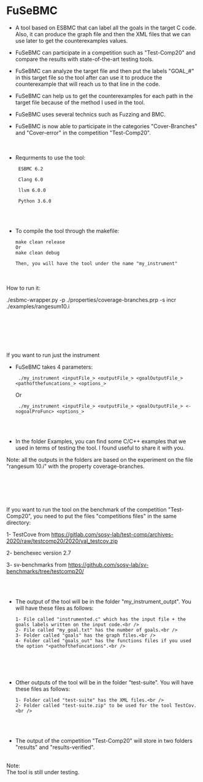 # FuSeBMC
* A tool based on ESBMC that can label all the goals in the target C code. Also, it can produce the graph file and then the XML files that we can use later to get the counterexamples values.
* FuSeBMC can participate in a competition such as "Test-Comp20" and compare the results with state-of-the-art testing tools.
* FuSeBMC can analyze the target file and then put the labels "GOAL_#" in this target file so the tool after can use it to produce the counterexample that will reach us to that line in the code.
* FuSeBMC can help us to get the counterexamples for each path in the target file because of the method I used in the tool.
* FuSeBMC uses several technics such as Fuzzing and BMC.
* FuSeBMC is now able to participate in the categories "Cover-Branches" and "Cover-error" in the competition "Test-Comp20".
  <br /><br />  <br />

 * Requrments to use the tool:
 
        ESBMC 6.2
  
        Clang 6.0
  
        llvm 6.0.0
        
        Python 3.6.0

<br /><br />

* To compile the tool through the makefile:

 
      make clean release
      Or
      make clean debug

      Then, you will have the tool under the name "my_instrument"

<br /><br />
How to run it:


./esbmc-wrapper.py -p ./properties/coverage-branches.prp -s incr ./examples/rangesum10.i


<br /><br />


<br /><br />

If you want to run just the instrument

* FuSeBMC takes 4 parameters:


       ./my_instrument <inputFile_> <outputFile_> <goalOutputFile_> <pathofthefuncations_> <options_>


  Or


       ./my_instrument <inputFile_> <outputFile_> <goalOutputFile_> <-nogoalProFunc> <options_>
 

<br /><br />


* In the folder Examples, you can find some C/C++ examples that we used in terms of testing the tool. I found useful to share it with you.

Note: all the outputs in the folders are based on the experiment on the file "rangesum 10.i" with the property coverage-branches.

<br /><br />



<br /><br />
If you want to run the tool on the benchmark of the competition "Test-Comp20", you need to put the files "competitions files" in the same directory:

1- TestCove from https://gitlab.com/sosy-lab/test-comp/archives-2020/raw/testcomp20/2020/val_testcov.zip

2- benchexec version 2.7

3- sv-benchmarks from https://github.com/sosy-lab/sv-benchmarks/tree/testcomp20/

<br /><br />



* The output of the tool will be in the folder "my_instrument_outpt". You will have these files as follows:

      1- File called "instrumented.c" which has the input file + the goals labels written on the input code.<br />
      2- File called "my_goal.txt" has the number of goals.<br />
      3- Folder called "goals" has the graph files.<br />
      4- Folder called "goals_out" has the functions files if you used the option "<pathofthefuncations".<br />

<br /><br /><br />

* Other outputs of the tool will be in the folder "test-suite". You will have these files as follows:

      1- Folder called "test-suite" has the XML files.<br />
      2- Folder called "test-suite.zip" to be used for the tool TestCov.<br />

<br /><br />

* The output of the competition "Test-Comp20" will store in two folders "results" and "results-verified".
<br /><br />


Note:<br />
The tool is still under testing.
